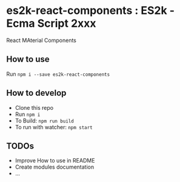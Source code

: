 # es2k-react-components : ES2k - Ecma Script 2xxx 
React MAterial Components

## How to use

Run `npm i --save es2k-react-components`

## How to develop

- Clone this repo
- Run `npm i`
- To Build: `npm run build`
- To run with watcher: `npm start`

## TODOs

- Improve How to use in README
- Create modules documentation
- ...
